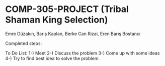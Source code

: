 # COMP-305-PROJECT (Tribal Shaman King Selection)
Emre Düzakın, Barış Kaplan, Berke Can Rızai, Eren Barış Bostancı 


Completed steps: 





To Do List: 
1-) Meet 
2-) Discuss the problem
3-) Come up with some ideas
4-) Try to find best idea to solve the problem.
